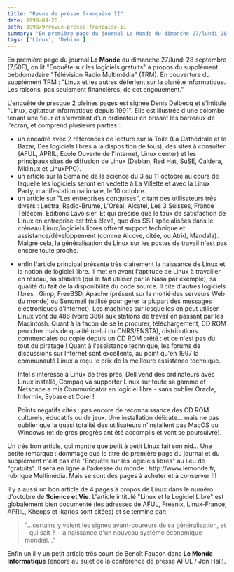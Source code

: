 ```yaml
---
title: "Revue de presse française II"
date: 1998-09-26
path: 1998/9/revue-presse-francaise-ii
summary: "En première page du journal Le Monde du dimanche 27/lundi 28 septembre (7,50F), on lit \"Enquête sur les logiciels gratuits\" à propos du supplément bebdomadaire \"Télévision Radio Multimédia\" (TRM)."
tags: ['Linux', 'Debian']
---
```


<P>
En première page du journal <B>Le Monde</B> du dimanche 27/lundi 28 septembre
(7,50F), on lit "Enquête sur les logiciels gratuits" à propos du
supplément bebdomadaire "Télévision Radio Multimédia" (TRM).
En couverture du supplément TRM : "Linux et les autres déferlent sur la
planète informatique. Les raisons, pas seulement financières, de cet
engouement."
</P>

<P>
L'enquête de presque 2 pleines pages est signée Denis Delbecq et
s'intitule "Linux, agitateur informatique depuis 1991". Elle est
illustrée d'une colombe tenant une fleur et s'envolant d'un ordinateur
en brisant les barreaux de l'écran, et comprend plusieurs parties :
</P>

<UL>

<LI>un encadré avec 2 références de lecture sur la Toile (La Cathédrale et
le Bazar, Des logiciels libres à la disposition de tous), des sites à
consulter (AFUL, APRIL, Ecole Ouverte de l'Internet, Linux center) et
les principaux sites de diffusion de Linux (Debian, Red Hat, SuSE,
Caldera, Mklinux et LinuxPPC).
<LI>un article sur la Semaine de la science du 3 au 11 octobre au cours de
laquelle les logiciels seront en vedette à La Villette et avec la Linux
Party, manifestation nationale, le 10 octobre.
<LI>un article sur "Les entreprises conquises", citant des utilisateurs
très divers : Lectra, Radio-Brume, L'Oréal, Alcatel, Les 3 Suisses,
France Télécom, Editions Lavoisier. Et qui précise que le taux de
satisfaction de Linux en entreprise est très élevé, que des SSII
spécialisées dans le créneau Linux/logiciels libres offrent support
technique et assistance/développement (comme Alcove, citée, ou Atrid,
Mandala). Malgré cela, la généralisation de Linux sur les postes de
travail n'est pas encore toute proche.
<LI>
<P>enfin l'article principal présente très clairement la naissance de
Linux et la notion de logiciel libre. Il met en avant l'aptitude de
Linux à travailler en réseau, sa stabilité (qui le fait utiliser par la
Nasa par exemple), sa qualité du fait de la disponibilité du code
source. Il cite d'autres logiciels libres : Gimp, FreeBSD, Apache
(présent sur la moitié des serveurs Web du monde) ou Sendmail (utilisé
pour gérer la plupart des messages électroniques d'Internet). Les
machines sur lesquelles on peut utiliser Linux vont du 486 (voire 386)
aux stations de travail en passant par les Macintosh. Quant à la façon
de se le procurer, téléchargement, CD ROM peu cher mais de qualité
(celui du CNRS/ENSTA), distributions commerciales ou copie depuis un CD
ROM prêté : et ce n'est pas du tout du piratage ! Quant à l'assistance
technique, les forums de discussions sur Internet sont excellents, au
point qu'en 1997 la communauté Linux a reçu le prix de la meilleure
assistance technique.</P>

<P>
Intel s'intéresse à Linux de très près, Dell vend des ordinateurs avec
Linux installé, Compaq va supporter Linux sur toute sa gamme et Netscape
a mis Communicator en logiciel libre - sans oublier Oracle, Informix,
Sybase et Corel !</P>

<P>
Points négatifs cités : pas encore de reconnaissance des CD ROM
culturels, éducatifs ou de jeux. Une installation délicate... mais ne
pas oublier que la quasi totalité des utilisateurs n'installent pas
MacOS ou Windows (et de gros progrès ont été accomplis et vont se
poursuivre).
</P>

</UL>

<P>
Un trés bon article, qui montre que petit à petit Linux fait son nid...
Une petite remarque : dommage que le titre de première page du journal
et du supplément n'est pas été "Enquête sur les logiciels libres" au
lieu de "gratuits".
Il sera en ligne à l'adresse du monde : http://www.lemonde.fr, rubrique
Multimédia. Mais se sont des pages à acheter et à conserver !!!
</P>

<P>
Il y a aussi un bon article de 4 pages à propos de Linux dans le numéro
d'octobre de <B>Science et Vie</B>.
L'article intitulé "Linux et le Logiciel Libre" est globalement bien
documenté (les adresses de AFUL, Freenix, Linux-France, APRIL, Kheops et
Ikarios sont citées) et se termine par:
</P>

<BLOCKQUOTE>
"...certains y voient les signes avant-coureurs de sa généralisation, et
- qui sait ? - la naissance d'un nouveau système économique mondial..."
</BLOCKQUOTE>
<P>
Enfin un il y un petit article très court de Benoît Faucon
dans <B>Le Monde Informatique</B> (encore au sujet de la conférence
de presse AFUL / Jon Hall).
</P>


